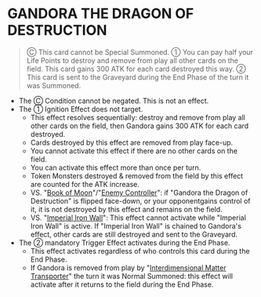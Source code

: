 
# GANDORA THE DRAGON OF DESTRUCTION  
> Ⓒ This card cannot be Special Summoned. ① You can pay half your Life Points to destroy and remove from play all other cards on the field. This card gains 300 ATK for each card destroyed this way. ② This card is sent to the Graveyard during the End Phase of the turn it was Summoned.

*   The Ⓒ Condition cannot be negated. This is not an effect.
*   The ① Ignition Effect does not target.
    *   This effect resolves sequentially: destroy and remove from play all other cards on the field, then Gandora gains 300 ATK for each card destroyed.
    *   Cards destroyed by this effect are removed from play face-up.
    *   You cannot activate this effect if there are no other cards on the field.
    *   You can activate this effect more than once per turn.
    *   Token Monsters destroyed & removed from the field by this effect are counted for the ATK increase.
    *   VS. "[Book of Moon](https://yugipedia.com/wiki/Book_of_Moon)"/"[Enemy Controller](https://yugipedia.com/wiki/Enemy_Controller)": if "Gandora the Dragon of Destruction" is flipped face-down, or your opponentgains control of it, it is not destroyed by this effect and remains on the field.
    *   VS. "[Imperial Iron Wall](https://yugipedia.com/wiki/Imperial_Iron_Wall)": This effect cannot activate while "Imperial Iron Wall" is active. If "Imperial Iron Wall" is chained to Gandora's effect, other cards are still destroyed and sent to the Graveyard.
*   The ② mandatory Trigger Effect activates during the End Phase.
    *   This effect activates regardless of who controls this card during the End Phase.
    *   If Gandora is removed from play by "[Interdimensional Matter Transporter](https://yugipedia.com/wiki/Interdimensional_Matter_Transporter)" the turn it was Normal Summoned: this effect will activate after it returns to the field during the End Phase.

  